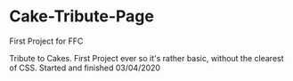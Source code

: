 # Cake-Tribute-Page
First Project for FFC

Tribute to Cakes. First Project ever so it's rather basic, without the clearest of CSS.
Started and finished 03/04/2020
